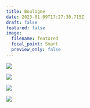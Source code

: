 ```yaml
---
title: Boulogne
date: 2023-01-09T17:27:30.715Z
draft: false
featured: false
image:
  filename: featured
  focal_point: Smart
  preview_only: false
---
```


![](jem-caofessart-8239.jpg)

![](jem-caofessart-8260.jpg)

![](jem-caofessart-8275.jpg)

![](jem-caofessart-8278.jpg)